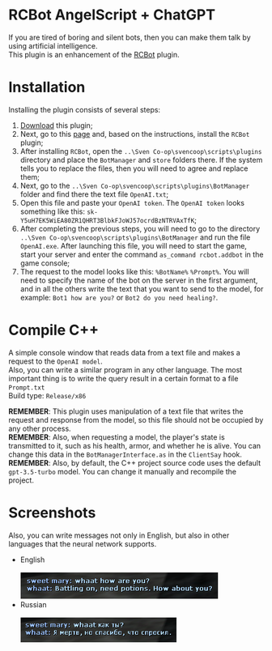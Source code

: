 # RCBot AngelScript + ChatGPT
If you are tired of boring and silent bots, then you can make them talk by using artificial intelligence.<br>This plugin is an enhancement of the [RCBot](https://github.com/rcbotCheeseh/RCBotSven5) plugin.

# Installation
Installing the plugin consists of several steps:
1. [Download](https://github.com/kekekekkek/RCBotWithChatGPT/archive/refs/heads/main.zip) this plugin;
2. Next, go to this [page](https://github.com/rcbotCheeseh/RCBotSven5) and, based on the instructions, install the `RCBot` plugin;
4. After installing `RCBot`, open the `..\Sven Co-op\svencoop\scripts\plugins` directory and place the `BotManager` and `store` folders there. If the system tells you to replace the files, then you will need to agree and replace them;
5. Next, go to the `..\Sven Co-op\svencoop\scripts\plugins\BotManager` folder and find there the text file `OpenAI.txt`;
6. Open this file and paste your `OpenAI token`. The `OpenAI token` looks something like this: `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`;
5. After completing the previous steps, you will need to go to the directory `..\Sven Co-op\svencoop\scripts\plugins\BotManager` and run the file `OpenAI.exe`. After launching this file, you will need to start the game, start your server and enter the command `as_command rcbot.addbot` in the game console;
6. The request to the model looks like this: `%BotName%` `%Prompt%`. You will need to specify the name of the bot on the server in the first argument, and in all the others write the text that you want to send to the model, for example: `Bot1 how are you?` or `Bot2 do you need healing?`.

# Compile C++
A simple console window that reads data from a text file and makes a request to the `OpenAI model`.<br>
Also, you can write a similar program in any other language. The most important thing is to write the query result in a certain format to a file `Prompt.txt`<br>
Build type: `Release/x86`

**REMEMBER**: This plugin uses manipulation of a text file that writes the request and response from the model, so this file should not be occupied by any other process.<br>
**REMEMBER**: Also, when requesting a model, the player's state is transmitted to it, such as his health, armor, and whether he is alive. You can change this data in the `BotManagerInterface.as` in the `ClientSay` hook.<br>
**REMEMBER**: Also, by default, the C++ project source code uses the default `gpt-3.5-turbo` model. You can change it manually and recompile the project.<br>

# Screenshots
Also, you can write messages not only in English, but also in other languages that the neural network supports.
* English<br><br>
![Screenshot_1](https://github.com/kekekekkek/RCBotWithChatGPT/blob/main/RCBotChatGPT/Images/Screenshot_1.png)
* Russian<br><br>
![Screenshot_2](https://github.com/kekekekkek/RCBotWithChatGPT/blob/main/RCBotChatGPT/Images/Screenshot_2.png)
